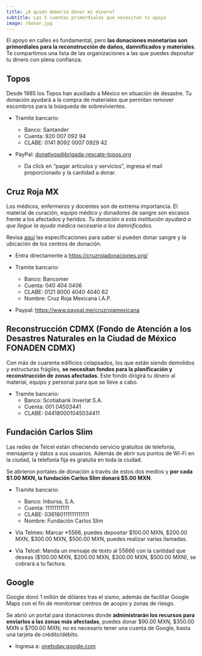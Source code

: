 ```yaml
---
title: ¿A quién debería donar mi dinero?
subtitle: Las 5 cuentas primordiales que necesitan tu apoyo
image: /donar.jpg
---
```


El apoyo en calles es fundamental, pero **las donaciones monetarias son primordiales para la reconstrucción de daños, damnificados y materiales**.
Te compartimos una lista de las organizaciones a las que puedes depositar tu dinero con plena confianza.

## Topos

Desde 1985 los Topos han auxiliado a México en situación de desastre. Tu donación ayudará a la compra de materiales que permitan remover escombros para la búsqueda de sobrevivientes.

* Tramite bancario:
  * Banco: Santander
  * Cuenta: 920 007 092 94
  * CLABE: 0141 8092 0007 0929 42

* PayPal: [donativos@brigada-rescate-topos.org](donativos@brigada-rescate-topos.org)
  * Da click en “pagar artículos y servicios”, ingresa el mail proporcionado y la cantidad a donar.

## Cruz Roja MX
Los médicos, enfermeros y docentes son de extrema importancia. El material de curación, equipo médico y donadores de sangre son escasos frente a los afectados y heridos. *Tu donación a esta institución ayudará a que llegue la ayuda médica necesaria a los damnificados.*

Revisa [aquí](https://www.cruzrojamexicana.org.mx/donar-sangre) las especificaciones para saber si pueden donar sangre y la ubicación de los centros de donación.

* Entra directamente a https://cruzrojadonaciones.org/

* Tramite bancario:
  * Banco: Bancomer
  * Cuenta: 040 404 0406
  * CLABE: 0121 8000 4040 4040 62
  * Nombre: Cruz Roja Mexicana I.A.P.

* Paypal: https://www.paypal.me/cruzrojamexicana

## Reconstrucción CDMX (Fondo de Atención a los Desastres Naturales en la Ciudad de México FONADEN CDMX)
Con más de cuarenta edificios colapsados, los que están siendo demolidos y estructuras frágiles, **se necesitan fondos para la planificación y reconstrucción de zonas afectadas**. Este fondo dirigirá tu dinero al material, equipo y personal para que se lleve a cabo.  

* Tramite bancario:
	* Banco: Scotiabank Inverlat S.A.
	* Cuenta: 001 04503441
	* CLABE: 044180001045034411

## Fundación Carlos Slim
Las redes de Telcel están ofreciendo servicio gratuitos de telefonía, mensajería y datos a sus usuarios. Además de abrir sus puntos de Wi-Fi en la ciudad, la telefonía fija es gratuita en toda la ciudad.

Se abrieron portales de donación a través de estos dos medios y **por cada $1.00 MXN, la fundación Carlos Slim donará $5.00 MXN**.

* Tramite bancario:
  * Banco: Inbursa, S.A.
  * Cuenta: 11111111111
  * CLABE: 036180111111111111
  * Nombre: Fundación Carlos Slim

* Vía Telmex: Marcar &#42;5566, puedes depositar $100.00 MXN, $200.00 MXN, $300.00 MXN, $500.00 MXN, puedes realizar varias llamadas.

* Vía Telcel: Manda un mensaje de texto al 55666 con la cantidad que deseas ($100.00 MXN, $200.00 MXN, $300.00 MXN, $500.00 MXN), se cobrará a tu factura.

## Google
Google donó 1 millón de dólares tras el sismo, además de facilitar Google Maps con el fin de monitorear centros de acopio y zonas de riesgo.

Se abrió un portal para donaciones donde **administrarán los recursos para enviarlos a las zonas más afectadas**, puedes donar $90.00 MXN, $350.00 MXN o $700.00 MXN; no es necesario tener una cuenta de Google, basta una tarjeta de crédito/débito.

* Ingresa a: [onetoday.google.com](onetoday.google.com)
